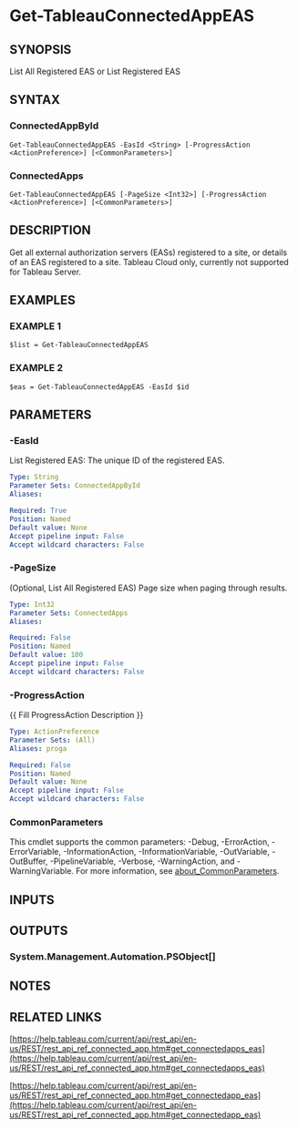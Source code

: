 # Get-TableauConnectedAppEAS

## SYNOPSIS
List All Registered EAS
or
List Registered EAS

## SYNTAX

### ConnectedAppById
```
Get-TableauConnectedAppEAS -EasId <String> [-ProgressAction <ActionPreference>] [<CommonParameters>]
```

### ConnectedApps
```
Get-TableauConnectedAppEAS [-PageSize <Int32>] [-ProgressAction <ActionPreference>] [<CommonParameters>]
```

## DESCRIPTION
Get all external authorization servers (EASs) registered to a site, or details of an EAS registered to a site.
Tableau Cloud only, currently not supported for Tableau Server.

## EXAMPLES

### EXAMPLE 1
```
$list = Get-TableauConnectedAppEAS
```

### EXAMPLE 2
```
$eas = Get-TableauConnectedAppEAS -EasId $id
```

## PARAMETERS

### -EasId
List Registered EAS: The unique ID of the registered EAS.

```yaml
Type: String
Parameter Sets: ConnectedAppById
Aliases:

Required: True
Position: Named
Default value: None
Accept pipeline input: False
Accept wildcard characters: False
```

### -PageSize
(Optional, List All Registered EAS) Page size when paging through results.

```yaml
Type: Int32
Parameter Sets: ConnectedApps
Aliases:

Required: False
Position: Named
Default value: 100
Accept pipeline input: False
Accept wildcard characters: False
```

### -ProgressAction
{{ Fill ProgressAction Description }}

```yaml
Type: ActionPreference
Parameter Sets: (All)
Aliases: proga

Required: False
Position: Named
Default value: None
Accept pipeline input: False
Accept wildcard characters: False
```

### CommonParameters
This cmdlet supports the common parameters: -Debug, -ErrorAction, -ErrorVariable, -InformationAction, -InformationVariable, -OutVariable, -OutBuffer, -PipelineVariable, -Verbose, -WarningAction, and -WarningVariable. For more information, see [about_CommonParameters](http://go.microsoft.com/fwlink/?LinkID=113216).

## INPUTS

## OUTPUTS

### System.Management.Automation.PSObject[]
## NOTES

## RELATED LINKS

[https://help.tableau.com/current/api/rest_api/en-us/REST/rest_api_ref_connected_app.htm#get_connectedapps_eas](https://help.tableau.com/current/api/rest_api/en-us/REST/rest_api_ref_connected_app.htm#get_connectedapps_eas)

[https://help.tableau.com/current/api/rest_api/en-us/REST/rest_api_ref_connected_app.htm#get_connectedapp_eas](https://help.tableau.com/current/api/rest_api/en-us/REST/rest_api_ref_connected_app.htm#get_connectedapp_eas)

